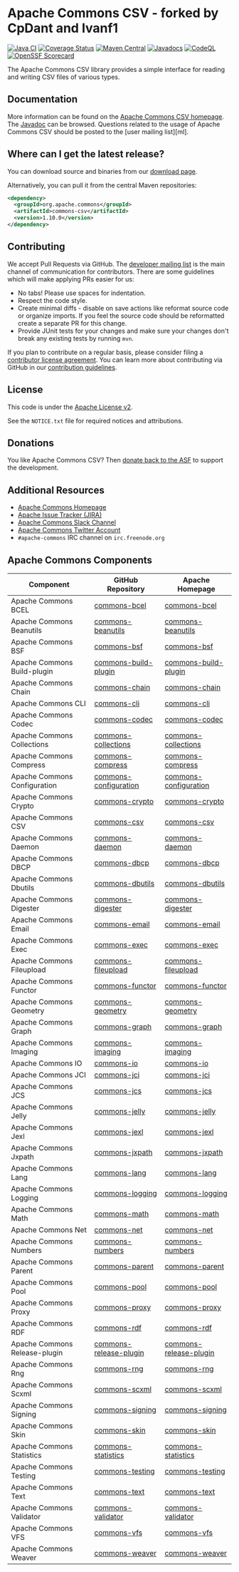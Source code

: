 <!---
 Licensed to the Apache Software Foundation (ASF) under one or more
 contributor license agreements.  See the NOTICE file distributed with
 this work for additional information regarding copyright ownership.
 The ASF licenses this file to You under the Apache License, Version 2.0
 (the "License"); you may not use this file except in compliance with
 the License.  You may obtain a copy of the License at

      http://www.apache.org/licenses/LICENSE-2.0

 Unless required by applicable law or agreed to in writing, software
 distributed under the License is distributed on an "AS IS" BASIS,
 WITHOUT WARRANTIES OR CONDITIONS OF ANY KIND, either express or implied.
 See the License for the specific language governing permissions and
 limitations under the License.
-->
<!---
 +======================================================================+
 |****                                                              ****|
 |****      THIS FILE IS GENERATED BY THE COMMONS BUILD PLUGIN      ****|
 |****                    DO NOT EDIT DIRECTLY                      ****|
 |****                                                              ****|
 +======================================================================+
 | TEMPLATE FILE: readme-md-template.md                                 |
 | commons-build-plugin/trunk/src/main/resources/commons-xdoc-templates |
 +======================================================================+
 |                                                                      |
 | 1) Re-generate using: mvn commons-build:readme-md                    |
 |                                                                      |
 | 2) Set the following properties in the component's pom:              |
 |    - commons.componentid (required, alphabetic, lower case)          |
 |    - commons.release.version (required)                              |
 |                                                                      |
 | 3) Example Properties                                                |
 |                                                                      |
 |  <properties>                                                        |
 |    <commons.componentid>math</commons.componentid>                   |
 |    <commons.release.version>1.2</commons.release.version>            |
 |  </properties>                                                       |
 |                                                                      |
 +======================================================================+
--->

# Apache Commons CSV - forked by CpDant and Ivanf1

[![Java CI](https://github.com/apache/commons-csv/actions/workflows/maven.yml/badge.svg)](https://github.com/apache/commons-csv/actions/workflows/maven.yml)
[![Coverage Status](https://codecov.io/gh/apache/commons-csv/branch/master/graph/badge.svg)](https://app.codecov.io/gh/apache/commons-csv)
[![Maven Central](https://maven-badges.herokuapp.com/maven-central/org.apache.commons/commons-csv/badge.svg?gav=true)](https://maven-badges.herokuapp.com/maven-central/org.apache.commons/commons-csv/?gav=true)
[![Javadocs](https://javadoc.io/badge/org.apache.commons/commons-csv/1.10.0.svg)](https://javadoc.io/doc/org.apache.commons/commons-csv/1.10.0)
[![CodeQL](https://github.com/apache/commons-csv/actions/workflows/codeql-analysis.yml/badge.svg)](https://github.com/apache/commons-csv/actions/workflows/codeql-analysis.yml)
[![OpenSSF Scorecard](https://api.securityscorecards.dev/projects/github.com/apache/commons-csv/badge)](https://api.securityscorecards.dev/projects/github.com/apache/commons-csv)

The Apache Commons CSV library provides a simple interface for reading and writing CSV files of various types.

## Documentation

More information can be found on the [Apache Commons CSV homepage](https://commons.apache.org/proper/commons-csv).
The [Javadoc](https://commons.apache.org/proper/commons-csv/apidocs) can be browsed.
Questions related to the usage of Apache Commons CSV should be posted to the [user mailing list][ml].

## Where can I get the latest release?

You can download source and binaries from our [download page](https://commons.apache.org/proper/commons-csv/download_csv.cgi).

Alternatively, you can pull it from the central Maven repositories:

```xml
<dependency>
  <groupId>org.apache.commons</groupId>
  <artifactId>commons-csv</artifactId>
  <version>1.10.0</version>
</dependency>
```

## Contributing

We accept Pull Requests via GitHub. The [developer mailing list](https://commons.apache.org/mail-lists.html) is the main channel of communication for contributors.
There are some guidelines which will make applying PRs easier for us:

- No tabs! Please use spaces for indentation.
- Respect the code style.
- Create minimal diffs - disable on save actions like reformat source code or organize imports. If you feel the source code should be reformatted create a separate PR for this change.
- Provide JUnit tests for your changes and make sure your changes don't break any existing tests by running `mvn`.

If you plan to contribute on a regular basis, please consider filing a [contributor license agreement](https://www.apache.org/licenses/#clas).
You can learn more about contributing via GitHub in our [contribution guidelines](CONTRIBUTING.md).

## License

This code is under the [Apache License v2](https://www.apache.org/licenses/LICENSE-2.0).

See the `NOTICE.txt` file for required notices and attributions.

## Donations

You like Apache Commons CSV? Then [donate back to the ASF](https://www.apache.org/foundation/contributing.html) to support the development.

## Additional Resources

- [Apache Commons Homepage](https://commons.apache.org/)
- [Apache Issue Tracker (JIRA)](https://issues.apache.org/jira/browse/CSV)
- [Apache Commons Slack Channel](https://the-asf.slack.com/archives/C60NVB8AD)
- [Apache Commons Twitter Account](https://twitter.com/ApacheCommons)
- `#apache-commons` IRC channel on `irc.freenode.org`

## Apache Commons Components

| Component                     | GitHub Repository                                                          | Apache Homepage                                                                    |
| ----------------------------- | -------------------------------------------------------------------------- | ---------------------------------------------------------------------------------- |
| Apache Commons BCEL           | [commons-bcel](https://github.com/apache/commons-bcel)                     | [commons-bcel](https://commons.apache.org/proper/commons-bcel)                     |
| Apache Commons Beanutils      | [commons-beanutils](https://github.com/apache/commons-beanutils)           | [commons-beanutils](https://commons.apache.org/proper/commons-beanutils)           |
| Apache Commons BSF            | [commons-bsf](https://github.com/apache/commons-bsf)                       | [commons-bsf](https://commons.apache.org/proper/commons-bsf)                       |
| Apache Commons Build-plugin   | [commons-build-plugin](https://github.com/apache/commons-build-plugin)     | [commons-build-plugin](https://commons.apache.org/proper/commons-build-plugin)     |
| Apache Commons Chain          | [commons-chain](https://github.com/apache/commons-chain)                   | [commons-chain](https://commons.apache.org/proper/commons-chain)                   |
| Apache Commons CLI            | [commons-cli](https://github.com/apache/commons-cli)                       | [commons-cli](https://commons.apache.org/proper/commons-cli)                       |
| Apache Commons Codec          | [commons-codec](https://github.com/apache/commons-codec)                   | [commons-codec](https://commons.apache.org/proper/commons-codec)                   |
| Apache Commons Collections    | [commons-collections](https://github.com/apache/commons-collections)       | [commons-collections](https://commons.apache.org/proper/commons-collections)       |
| Apache Commons Compress       | [commons-compress](https://github.com/apache/commons-compress)             | [commons-compress](https://commons.apache.org/proper/commons-compress)             |
| Apache Commons Configuration  | [commons-configuration](https://github.com/apache/commons-configuration)   | [commons-configuration](https://commons.apache.org/proper/commons-configuration)   |
| Apache Commons Crypto         | [commons-crypto](https://github.com/apache/commons-crypto)                 | [commons-crypto](https://commons.apache.org/proper/commons-crypto)                 |
| Apache Commons CSV            | [commons-csv](https://github.com/apache/commons-csv)                       | [commons-csv](https://commons.apache.org/proper/commons-csv)                       |
| Apache Commons Daemon         | [commons-daemon](https://github.com/apache/commons-daemon)                 | [commons-daemon](https://commons.apache.org/proper/commons-daemon)                 |
| Apache Commons DBCP           | [commons-dbcp](https://github.com/apache/commons-dbcp)                     | [commons-dbcp](https://commons.apache.org/proper/commons-dbcp)                     |
| Apache Commons Dbutils        | [commons-dbutils](https://github.com/apache/commons-dbutils)               | [commons-dbutils](https://commons.apache.org/proper/commons-dbutils)               |
| Apache Commons Digester       | [commons-digester](https://github.com/apache/commons-digester)             | [commons-digester](https://commons.apache.org/proper/commons-digester)             |
| Apache Commons Email          | [commons-email](https://github.com/apache/commons-email)                   | [commons-email](https://commons.apache.org/proper/commons-email)                   |
| Apache Commons Exec           | [commons-exec](https://github.com/apache/commons-exec)                     | [commons-exec](https://commons.apache.org/proper/commons-exec)                     |
| Apache Commons Fileupload     | [commons-fileupload](https://github.com/apache/commons-fileupload)         | [commons-fileupload](https://commons.apache.org/proper/commons-fileupload)         |
| Apache Commons Functor        | [commons-functor](https://github.com/apache/commons-functor)               | [commons-functor](https://commons.apache.org/proper/commons-functor)               |
| Apache Commons Geometry       | [commons-geometry](https://github.com/apache/commons-geometry)             | [commons-geometry](https://commons.apache.org/proper/commons-geometry)             |
| Apache Commons Graph          | [commons-graph](https://github.com/apache/commons-graph)                   | [commons-graph](https://commons.apache.org/proper/commons-graph)                   |
| Apache Commons Imaging        | [commons-imaging](https://github.com/apache/commons-imaging)               | [commons-imaging](https://commons.apache.org/proper/commons-imaging)               |
| Apache Commons IO             | [commons-io](https://github.com/apache/commons-io)                         | [commons-io](https://commons.apache.org/proper/commons-io)                         |
| Apache Commons JCI            | [commons-jci](https://github.com/apache/commons-jci)                       | [commons-jci](https://commons.apache.org/proper/commons-jci)                       |
| Apache Commons JCS            | [commons-jcs](https://github.com/apache/commons-jcs)                       | [commons-jcs](https://commons.apache.org/proper/commons-jcs)                       |
| Apache Commons Jelly          | [commons-jelly](https://github.com/apache/commons-jelly)                   | [commons-jelly](https://commons.apache.org/proper/commons-jelly)                   |
| Apache Commons Jexl           | [commons-jexl](https://github.com/apache/commons-jexl)                     | [commons-jexl](https://commons.apache.org/proper/commons-jexl)                     |
| Apache Commons Jxpath         | [commons-jxpath](https://github.com/apache/commons-jxpath)                 | [commons-jxpath](https://commons.apache.org/proper/commons-jxpath)                 |
| Apache Commons Lang           | [commons-lang](https://github.com/apache/commons-lang)                     | [commons-lang](https://commons.apache.org/proper/commons-lang)                     |
| Apache Commons Logging        | [commons-logging](https://github.com/apache/commons-logging)               | [commons-logging](https://commons.apache.org/proper/commons-logging)               |
| Apache Commons Math           | [commons-math](https://github.com/apache/commons-math)                     | [commons-math](https://commons.apache.org/proper/commons-math)                     |
| Apache Commons Net            | [commons-net](https://github.com/apache/commons-net)                       | [commons-net](https://commons.apache.org/proper/commons-net)                       |
| Apache Commons Numbers        | [commons-numbers](https://github.com/apache/commons-numbers)               | [commons-numbers](https://commons.apache.org/proper/commons-numbers)               |
| Apache Commons Parent         | [commons-parent](https://github.com/apache/commons-parent)                 | [commons-parent](https://commons.apache.org/proper/commons-parent)                 |
| Apache Commons Pool           | [commons-pool](https://github.com/apache/commons-pool)                     | [commons-pool](https://commons.apache.org/proper/commons-pool)                     |
| Apache Commons Proxy          | [commons-proxy](https://github.com/apache/commons-proxy)                   | [commons-proxy](https://commons.apache.org/proper/commons-proxy)                   |
| Apache Commons RDF            | [commons-rdf](https://github.com/apache/commons-rdf)                       | [commons-rdf](https://commons.apache.org/proper/commons-rdf)                       |
| Apache Commons Release-plugin | [commons-release-plugin](https://github.com/apache/commons-release-plugin) | [commons-release-plugin](https://commons.apache.org/proper/commons-release-plugin) |
| Apache Commons Rng            | [commons-rng](https://github.com/apache/commons-rng)                       | [commons-rng](https://commons.apache.org/proper/commons-rng)                       |
| Apache Commons Scxml          | [commons-scxml](https://github.com/apache/commons-scxml)                   | [commons-scxml](https://commons.apache.org/proper/commons-scxml)                   |
| Apache Commons Signing        | [commons-signing](https://github.com/apache/commons-signing)               | [commons-signing](https://commons.apache.org/proper/commons-signing)               |
| Apache Commons Skin           | [commons-skin](https://github.com/apache/commons-skin)                     | [commons-skin](https://commons.apache.org/proper/commons-skin)                     |
| Apache Commons Statistics     | [commons-statistics](https://github.com/apache/commons-statistics)         | [commons-statistics](https://commons.apache.org/proper/commons-statistics)         |
| Apache Commons Testing        | [commons-testing](https://github.com/apache/commons-testing)               | [commons-testing](https://commons.apache.org/proper/commons-testing)               |
| Apache Commons Text           | [commons-text](https://github.com/apache/commons-text)                     | [commons-text](https://commons.apache.org/proper/commons-text)                     |
| Apache Commons Validator      | [commons-validator](https://github.com/apache/commons-validator)           | [commons-validator](https://commons.apache.org/proper/commons-validator)           |
| Apache Commons VFS            | [commons-vfs](https://github.com/apache/commons-vfs)                       | [commons-vfs](https://commons.apache.org/proper/commons-vfs)                       |
| Apache Commons Weaver         | [commons-weaver](https://github.com/apache/commons-weaver)                 | [commons-weaver](https://commons.apache.org/proper/commons-weaver)                 |
